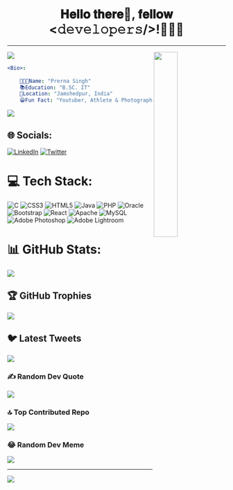 <h1  align="center">𝐇𝐞𝐥𝐥𝐨 𝐭𝐡𝐞𝐫𝐞👋, 𝐟𝐞𝐥𝐥𝐨𝐰 <𝚍𝚎𝚟𝚎𝚕𝚘𝚙𝚎𝚛𝚜/>!👩🏻‍💻</h1>
<hr>
<a href="https://www.youtube.com/watch?v=dQw4w9WgXcQ"><img src="https://user-images.githubusercontent.com/73097560/115834477-dbab4500-a447-11eb-908a-139a6edaec5c.gif"></a>
<img width="33%" align="right"   src="https://cdn.dribbble.com/users/4055494/screenshots/15215756/media/d2b66c4ca0192aa26d103448b3d1518b.gif" >


```yaml
<Bio>:
   
    👩🏻‍💻Name: "Prerna Singh"
    📚Education: "B.SC. IT"
    🏡Location: "Jamshedpur, India"
    😁Fun Fact: "Youtuber, Athlete & Photographer"   
```
<a href="https://www.youtube.com/watch?v=dQw4w9WgXcQ"><img src="https://user-images.githubusercontent.com/73097560/115834477-dbab4500-a447-11eb-908a-139a6edaec5c.gif"></a>

## 🌐 Socials:
[![LinkedIn](https://img.shields.io/badge/LinkedIn-%230077B5.svg?logo=linkedin&logoColor=white)](https://linkedin.com/in/prernasingh4) [![Twitter](https://img.shields.io/badge/Twitter-%231DA1F2.svg?logo=Twitter&logoColor=white)](https://twitter.com/i_prernasingh) 

# 💻 Tech Stack:
![C](https://img.shields.io/badge/c-%2300599C.svg?style=for-the-badge&logo=c&logoColor=white) ![CSS3](https://img.shields.io/badge/css3-%231572B6.svg?style=for-the-badge&logo=css3&logoColor=white) ![HTML5](https://img.shields.io/badge/html5-%23E34F26.svg?style=for-the-badge&logo=html5&logoColor=white) ![Java](https://img.shields.io/badge/java-%23ED8B00.svg?style=for-the-badge&logo=java&logoColor=white) ![PHP](https://img.shields.io/badge/php-%23777BB4.svg?style=for-the-badge&logo=php&logoColor=white) ![Oracle](https://img.shields.io/badge/Oracle-F80000?style=for-the-badge&logo=oracle&logoColor=white) ![Bootstrap](https://img.shields.io/badge/bootstrap-%23563D7C.svg?style=for-the-badge&logo=bootstrap&logoColor=white) ![React](https://img.shields.io/badge/react-%2320232a.svg?style=for-the-badge&logo=react&logoColor=%2361DAFB) ![Apache](https://img.shields.io/badge/apache-%23D42029.svg?style=for-the-badge&logo=apache&logoColor=white) ![MySQL](https://img.shields.io/badge/mysql-%2300f.svg?style=for-the-badge&logo=mysql&logoColor=white) ![Adobe Photoshop](https://img.shields.io/badge/adobephotoshop-%2331A8FF.svg?style=for-the-badge&logo=adobephotoshop&logoColor=white) ![Adobe Lightroom](https://img.shields.io/badge/Adobe%20Lightroom-31A8FF.svg?style=for-the-badge&logo=Adobe%20Lightroom&logoColor=white)
# 📊 GitHub Stats:
![](https://github-readme-streak-stats.herokuapp.com/?user=PrernaSingh01&theme=tokyonight&hide_border=false)<br/>

## 🏆 GitHub Trophies
![](https://github-profile-trophy.vercel.app/?username=PrernaSingh01&theme=tokyonight&no-frame=false&no-bg=false&margin-w=4)

## 🐦 Latest Tweets
[![](https://gtce.itsvg.in/api?username=i_prernasingh)](https://github.com/VishwaGauravIn/github-twitter-card-embed)

### ✍️ Random Dev Quote
![](https://quotes-github-readme.vercel.app/api?type=horizontal&theme=tokyonight)

### 🔝 Top Contributed Repo
![](https://github-contributor-stats.vercel.app/api?username=PrernaSingh01&limit=5&theme=tokyonight&combine_all_yearly_contributions=true)

### 😂 Random Dev Meme
<img src="https://encrypted-tbn0.gstatic.com/images?q=tbn:ANd9GcSVpxnzBldvrBXjUNlG8QVk6DVfqBVts9Qb_lHIqWC8&s"/>

---
[![](https://visitcount.itsvg.in/api?id=PrernaSingh01&icon=0&color=0)](https://visitcount.itsvg.in)

<!-- Proudly created with GPRM ( https://gprm.itsvg.in ) -->
